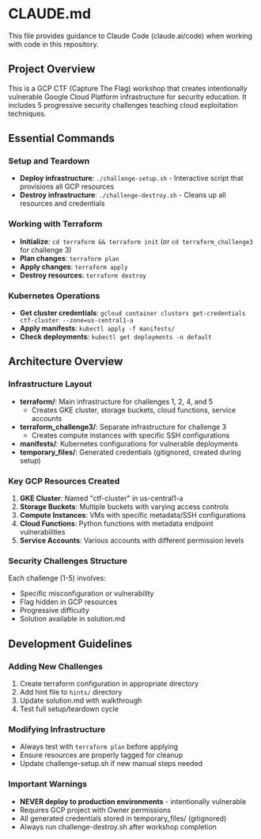 # CLAUDE.md

This file provides guidance to Claude Code (claude.ai/code) when working with code in this repository.

## Project Overview
This is a GCP CTF (Capture The Flag) workshop that creates intentionally vulnerable Google Cloud Platform infrastructure for security education. It includes 5 progressive security challenges teaching cloud exploitation techniques.

## Essential Commands

### Setup and Teardown
- **Deploy infrastructure**: `./challenge-setup.sh` - Interactive script that provisions all GCP resources
- **Destroy infrastructure**: `./challenge-destroy.sh` - Cleans up all resources and credentials

### Working with Terraform
- **Initialize**: `cd terraform && terraform init` (or `cd terraform_challenge3` for challenge 3)
- **Plan changes**: `terraform plan`
- **Apply changes**: `terraform apply`
- **Destroy resources**: `terraform destroy`

### Kubernetes Operations
- **Get cluster credentials**: `gcloud container clusters get-credentials ctf-cluster --zone=us-central1-a`
- **Apply manifests**: `kubectl apply -f manifests/`
- **Check deployments**: `kubectl get deployments -n default`

## Architecture Overview

### Infrastructure Layout
- **terraform/**: Main infrastructure for challenges 1, 2, 4, and 5
  - Creates GKE cluster, storage buckets, cloud functions, service accounts
- **terraform_challenge3/**: Separate infrastructure for challenge 3
  - Creates compute instances with specific SSH configurations
- **manifests/**: Kubernetes configurations for vulnerable deployments
- **temporary_files/**: Generated credentials (gitignored, created during setup)

### Key GCP Resources Created
1. **GKE Cluster**: Named "ctf-cluster" in us-central1-a
2. **Storage Buckets**: Multiple buckets with varying access controls
3. **Compute Instances**: VMs with specific metadata/SSH configurations
4. **Cloud Functions**: Python functions with metadata endpoint vulnerabilities
5. **Service Accounts**: Various accounts with different permission levels

### Security Challenges Structure
Each challenge (1-5) involves:
- Specific misconfiguration or vulnerability
- Flag hidden in GCP resources
- Progressive difficulty
- Solution available in solution.md

## Development Guidelines

### Adding New Challenges
1. Create terraform configuration in appropriate directory
2. Add hint file to `hints/` directory
3. Update solution.md with walkthrough
4. Test full setup/teardown cycle

### Modifying Infrastructure
- Always test with `terraform plan` before applying
- Ensure resources are properly tagged for cleanup
- Update challenge-setup.sh if new manual steps needed

### Important Warnings
- **NEVER deploy to production environments** - intentionally vulnerable
- Requires GCP project with Owner permissions
- All generated credentials stored in temporary_files/ (gitignored)
- Always run challenge-destroy.sh after workshop completion
